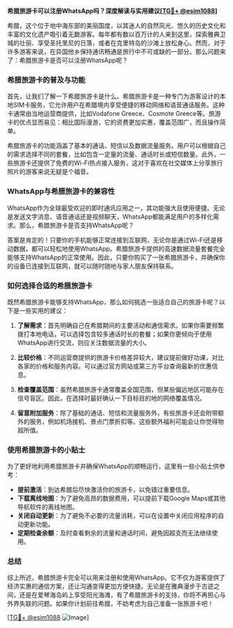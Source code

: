 **希腊旅游卡可以注册WhatsApp吗？深度解读与实用建议[[TG💪+ @esim1088](https://t.me/s/esim1088)]**

希腊，这个位于地中海东部的美丽国度，以其迷人的自然风光、悠久的历史文化和丰富的文化遗产吸引着无数游客。每年都有数以百万计的人来到这里，探索雅典卫城的壮丽、享受圣托里尼的日落，或者在克里特岛的沙滩上放松身心。然而，对于许多游客来说，在异国他乡保持通讯畅通是旅行中不可或缺的一部分。那么问题来了：希腊旅游卡是否可以注册WhatsApp呢？

### 希腊旅游卡的普及与功能

首先，让我们了解一下希腊旅游卡是什么。希腊旅游卡是一种专门为游客设计的本地SIM卡服务，它允许用户在希腊境内享受便捷的移动网络和语音通话服务。这种卡通常由当地运营商提供，比如Vodafone Greece、Cosmote Greece等。旅游卡的优点显而易见：相比国际漫游，它的资费更加实惠，覆盖范围广，而且操作简单。

希腊旅游卡的功能涵盖了基本的通话、短信以及数据流量服务。用户可以根据自己的需求选择不同的套餐，比如包含一定量的流量、通话时长或短信数量。此外，一些旅游卡还提供了免费的Wi-Fi热点接入服务，这对于喜欢在社交媒体上分享旅行照片的游客来说无疑是个福音。

### WhatsApp与希腊旅游卡的兼容性

WhatsApp作为全球最受欢迎的即时通讯应用之一，其功能强大且使用便捷。无论是发送文字消息、语音通话还是视频聊天，WhatsApp都能满足用户的多样化需求。那么，希腊旅游卡是否支持WhatsApp呢？

答案是肯定的！只要你的手机能够正常连接到互联网，无论你是通过Wi-Fi还是移动数据，都可以轻松地使用WhatsApp。希腊旅游卡提供的高速数据流量套餐完全能够支持WhatsApp的正常使用。因此，只要你购买了一张希腊旅游卡，并确保你的设备已连接到互联网，就可以随时随地与家人朋友保持联系。

### 如何选择合适的希腊旅游卡

既然希腊旅游卡能够支持WhatsApp，那么如何挑选一张适合自己的旅游卡呢？以下是一些实用的建议：

1. **了解需求**：首先明确自己在希腊期间的主要活动和通信需求。如果你需要频繁拨打本地电话，可以选择包含较多通话时长的套餐；如果你更倾向于使用WhatsApp进行交流，则应关注数据流量的大小。

2. **比较价格**：不同运营商提供的旅游卡价格差异较大，建议提前做好功课，对比各家的价格和服务内容。可以通过官方网站或第三方平台查询最新的优惠信息。

3. **检查覆盖范围**：虽然希腊旅游卡通常覆盖全国范围，但某些偏远地区可能存在信号盲区。因此，在选择时最好确认一下目标目的地的网络覆盖情况。

4. **留意附加服务**：除了基础的通话、短信和流量服务外，有些旅游卡还会附带额外的服务，例如机场接机、景点门票折扣等。这些额外福利可能会让你觉得物超所值。

### 使用希腊旅游卡的小贴士

为了更好地利用希腊旅游卡并确保WhatsApp的顺畅运行，这里有一些小贴士供参考：

- **提前激活**：到达希腊后尽快激活你的旅游卡，以免错过重要信息。
- **下载离线地图**：为了避免高昂的数据费用，可以提前下载Google Maps或其他导航软件的离线地图。
- **关闭自动更新**：为了避免不必要的流量消耗，可以在设置中关闭应用程序的自动更新功能。
- **定期检查余额**：及时查看剩余的流量和通话时间，避免因超支而无法继续使用。

### 总结

综上所述，希腊旅游卡完全可以用来注册和使用WhatsApp。它不仅为游客提供了经济实惠的通信方案，还让沟通变得更加方便快捷。无论是在雅典漫步于古迹之间，还是在爱琴海岛屿上享受阳光海滩，有了希腊旅游卡的支持，你将不再担心与外界失联的问题。如果你计划前往希腊，不妨考虑为自己准备一张旅游卡吧！

[[TG💪+ @esim1088](https://t.me/s/esim1088) ![Image](https://i.postimg.cc/4NQfJmqS/Snipaste-2025-05-13-00-14-12.png)]